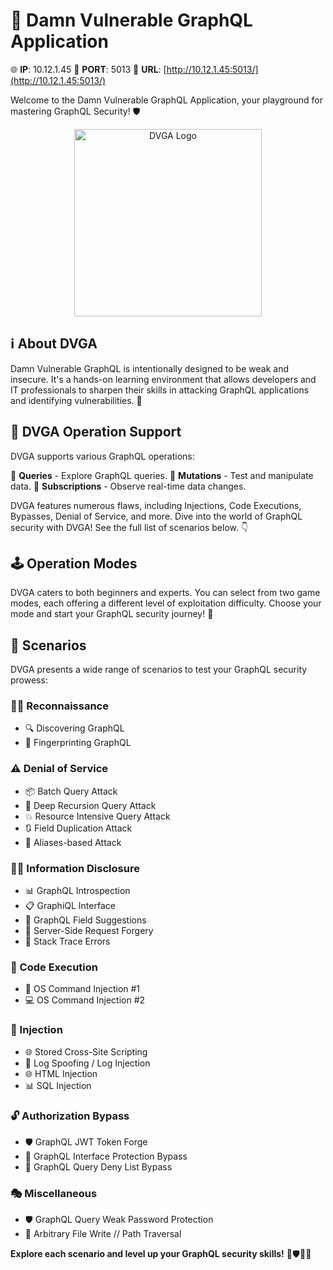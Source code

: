 # 🔐 Damn Vulnerable GraphQL Application

🌐 **IP**: 10.12.1.45
🚀 **PORT**: 5013
🔗 **URL**: [http://10.12.1.45:5013/](http://10.12.1.45:5013/)

Welcome to the Damn Vulnerable GraphQL Application, your playground for mastering GraphQL Security! 🛡️

<p align="center">
  <img src="https://github.com/dolevf/Damn-Vulnerable-GraphQL-Application/blob/master/static/images/dvgql_logo.png?raw=true" width="300px" alt="DVGA Logo"/>
</p>

## ℹ️ About DVGA

Damn Vulnerable GraphQL is intentionally designed to be weak and insecure. It's a hands-on learning environment that allows developers and IT professionals to sharpen their skills in attacking GraphQL applications and identifying vulnerabilities. 🧠

## 💼 DVGA Operation Support

DVGA supports various GraphQL operations:

📝 **Queries** - Explore GraphQL queries.
🔄 **Mutations** - Test and manipulate data.
📡 **Subscriptions** - Observe real-time data changes.

DVGA features numerous flaws, including Injections, Code Executions, Bypasses, Denial of Service, and more. Dive into the world of GraphQL security with DVGA! See the full list of scenarios below. 👇

## 🕹️ Operation Modes

DVGA caters to both beginners and experts. You can select from two game modes, each offering a different level of exploitation difficulty. Choose your mode and start your GraphQL security journey! 🚀

## 📜 Scenarios

DVGA presents a wide range of scenarios to test your GraphQL security prowess:

### 🕵️‍♀️ Reconnaissance
- 🔍 Discovering GraphQL
- 👃 Fingerprinting GraphQL

### ⚠️ Denial of Service
- 📦 Batch Query Attack
- 🔀 Deep Recursion Query Attack
- 💥 Resource Intensive Query Attack
- 🔃 Field Duplication Attack
- 🔄 Aliases-based Attack

### 🕵️‍♂️ Information Disclosure
- 📊 GraphQL Introspection
- 📋 GraphiQL Interface
- 📖 GraphQL Field Suggestions
- 🔗 Server-Side Request Forgery
- 📜 Stack Trace Errors

### 💼 Code Execution
- 🚀 OS Command Injection #1
- 💻 OS Command Injection #2

### 🚧 Injection
- 🌐 Stored Cross-Site Scripting
- 📜 Log Spoofing / Log Injection
- 🌐 HTML Injection
- 📊 SQL Injection

### 🔓 Authorization Bypass
- 🛡️ GraphQL JWT Token Forge
- 🚫 GraphQL Interface Protection Bypass
- 🚷 GraphQL Query Deny List Bypass

### 🎭 Miscellaneous
- 🛡️ GraphQL Query Weak Password Protection
- 📂 Arbitrary File Write // Path Traversal

**Explore each scenario and level up your GraphQL security skills!** 🚀🛡️👨‍💻
